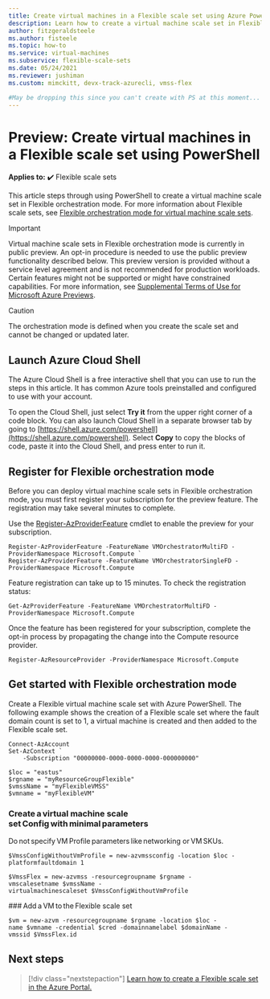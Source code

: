```yaml
---
title: Create virtual machines in a Flexible scale set using Azure PowerShell
description: Learn how to create a virtual machine scale set in Flexible orchestration mode using PowerShell.
author: fitzgeraldsteele
ms.author: fisteele
ms.topic: how-to
ms.service: virtual-machines
ms.subservice: flexible-scale-sets
ms.date: 05/24/2021
ms.reviewer: jushiman
ms.custom: mimckitt, devx-track-azurecli, vmss-flex

#May be dropping this since you can't create with PS at this moment... TBD.
---
```


# Preview: Create virtual machines in a Flexible scale set using PowerShell

**Applies to:** :heavy_check_mark: Flexible scale sets


This article steps through using PowerShell to create a virtual machine scale set in Flexible orchestration mode. For more information about Flexible scale sets, see [Flexible orchestration mode for virtual machine scale sets](flexible-virtual-machine-scale-sets.md). 


> [!IMPORTANT]
> Virtual machine scale sets in Flexible orchestration mode is currently in public preview. An opt-in procedure is needed to use the public preview functionality described below.
> This preview version is provided without a service level agreement and is not recommended for production workloads. Certain features might not be supported or might have constrained capabilities.
> For more information, see [Supplemental Terms of Use for Microsoft Azure Previews](https://azure.microsoft.com/support/legal/preview-supplemental-terms/).


> [!CAUTION]
> The orchestration mode is defined when you create the scale set and cannot be changed or updated later.


## Launch Azure Cloud Shell

The Azure Cloud Shell is a free interactive shell that you can use to run the steps in this article. It has common Azure tools preinstalled and configured to use with your account. 

To open the Cloud Shell, just select **Try it** from the upper right corner of a code block. You can also launch Cloud Shell in a separate browser tab by going to [https://shell.azure.com/powershell](https://shell.azure.com/powershell). Select **Copy** to copy the blocks of code, paste it into the Cloud Shell, and press enter to run it.


## Register for Flexible orchestration mode

Before you can deploy virtual machine scale sets in Flexible orchestration mode, you must first register your subscription for the preview feature. The registration may take several minutes to complete.

Use the [Register-AzProviderFeature](/powershell/module/az.resources/register-azproviderfeature) cmdlet to enable the preview for your subscription.

```azurepowershell-interactive
Register-AzProviderFeature -FeatureName VMOrchestratorMultiFD -ProviderNamespace Microsoft.Compute `
Register-AzProviderFeature -FeatureName VMOrchestratorSingleFD -ProviderNamespace Microsoft.Compute
```

Feature registration can take up to 15 minutes. To check the registration status:

```azurepowershell-interactive
Get-AzProviderFeature -FeatureName VMOrchestratorMultiFD -ProviderNamespace Microsoft.Compute
```

Once the feature has been registered for your subscription, complete the opt-in process by propagating the change into the Compute resource provider.

```azurepowershell-interactive
Register-AzResourceProvider -ProviderNamespace Microsoft.Compute
```


## Get started with Flexible orchestration mode

Create a Flexible virtual machine scale set with Azure PowerShell. The following example shows the creation of a Flexible scale set where the fault domain count is set to 1, a virtual machine is created and then added to the Flexible scale set.


```azurepowershell-interactive
Connect-AzAccount
Set-AzContext `
    -Subscription "00000000-0000-0000-0000-000000000" 

$loc = "eastus" 
$rgname = "myResourceGroupFlexible" 
$vmssName = "myFlexibleVMSS" 
$vmname = "myFlexibleVM"
```

### Create a virtual machine scale set Config with minimal parameters 

Do not specify VM Profile parameters like networking or VM SKUs.

```azurepowershell-interactive
$VmssConfigWithoutVmProfile = new-azvmssconfig -location $loc -platformfaultdomain 1 

$VmssFlex = new-azvmss -resourcegroupname $rgname -vmscalesetname $vmssName -virtualmachinescaleset $VmssConfigWithoutVmProfile 
```
 

### Add a VM to the Flexible scale set 

```azurepowershell-interactive
$vm = new-azvm -resourcegroupname $rgname -location $loc -name $vmname -credential $cred -domainnamelabel $domainName -vmssid $VmssFlex.id 
```


## Next steps
> [!div class="nextstepaction"]
> [Learn how to create a Flexible scale set in the Azure Portal.](flexible-virtual-machine-scale-sets-portal.md)